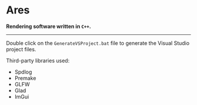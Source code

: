 # Ares

**Rendering software written in `C++`.**

<hr>

Double click on the `GenerateVSProject.bat` file to generate the Visual Studio project files.

Third-party libraries used:
- Spdlog
- Premake
- GLFW
- Glad
- ImGui